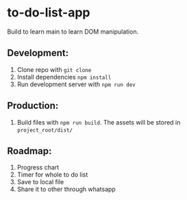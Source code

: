 # to-do-list-app

Build to learn main to learn DOM manipulation.

## Development:

1. Clone repo with `git clone`
2. Install dependencies `npm install`
3. Run development server with `npm run dev`

## Production:

1. Build files with `npm run build`. The assets will be stored in `project_root/dist/`

## Roadmap:

1. Progress chart
2. Timer for whole to do list
3. Save to local file
4. Share it to other through whatsapp
